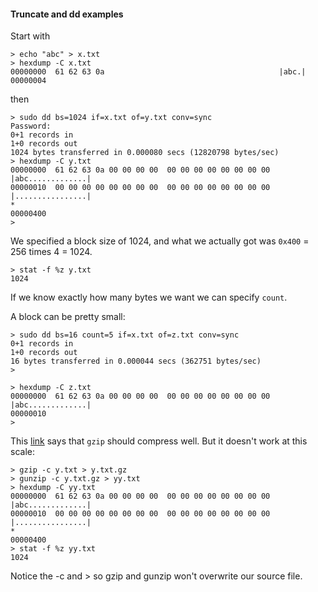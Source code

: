 #### Truncate and dd examples

Start with 

```
> echo "abc" > x.txt
> hexdump -C x.txt
00000000  61 62 63 0a                                       |abc.|
00000004
```

then 

```
> sudo dd bs=1024 if=x.txt of=y.txt conv=sync
Password:
0+1 records in
1+0 records out
1024 bytes transferred in 0.000080 secs (12820798 bytes/sec)
> hexdump -C y.txt
00000000  61 62 63 0a 00 00 00 00  00 00 00 00 00 00 00 00  |abc.............|
00000010  00 00 00 00 00 00 00 00  00 00 00 00 00 00 00 00  |................|
*
00000400
>
```

We specified a block size of 1024, and what we actually got was ``0x400`` = 256 times 4 = 1024.

```
> stat -f %z y.txt
1024
```

If we know exactly how many bytes we want we can specify ``count``.

A block can be pretty small:

```
> sudo dd bs=16 count=5 if=x.txt of=z.txt conv=sync
0+1 records in
1+0 records out
16 bytes transferred in 0.000044 secs (362751 bytes/sec)
>
```

```
> hexdump -C z.txt
00000000  61 62 63 0a 00 00 00 00  00 00 00 00 00 00 00 00  |abc.............|
00000010
>
```

This [link](https://superuser.com/questions/610819/how-to-resize-img-file-created-with-dd) says that ``gzip`` should compress well.  But it doesn't work at this scale:

```
> gzip -c y.txt > y.txt.gz
> gunzip -c y.txt.gz > yy.txt
> hexdump -C yy.txt
00000000  61 62 63 0a 00 00 00 00  00 00 00 00 00 00 00 00  |abc.............|
00000010  00 00 00 00 00 00 00 00  00 00 00 00 00 00 00 00  |................|
*
00000400
> stat -f %z yy.txt
1024
```

Notice the -c and > so gzip and gunzip won't overwrite our source file.

